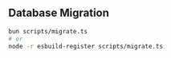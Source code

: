 ## Database Migration

```bash
bun scripts/migrate.ts
# or
node -r esbuild-register scripts/migrate.ts
```

